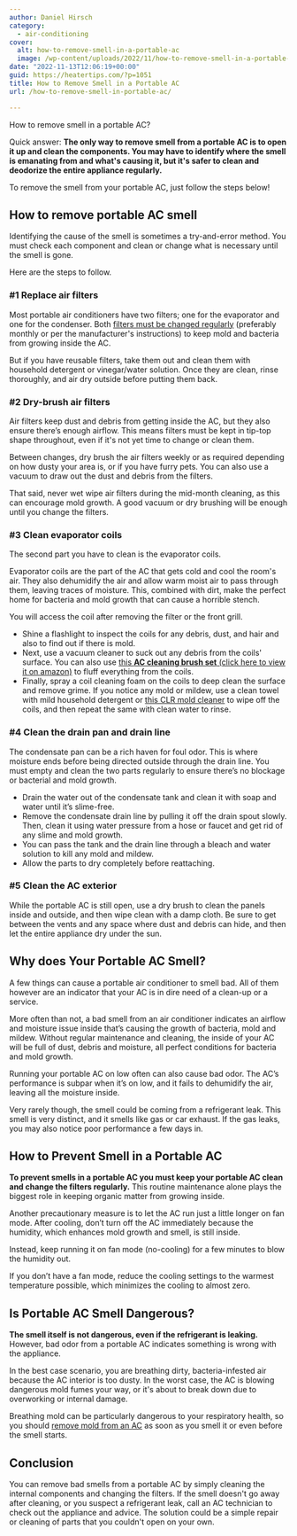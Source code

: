 ```yaml
---
author: Daniel Hirsch
category:
  - air-conditioning
cover:
  alt: how-to-remove-smell-in-a-portable-ac
  image: /wp-content/uploads/2022/11/how-to-remove-smell-in-a-portable-ac.jpg
date: "2022-11-13T12:06:19+00:00"
guid: https://heatertips.com/?p=1051
title: How to Remove Smell in a Portable AC
url: /how-to-remove-smell-in-portable-ac/

---
```

How to remove smell in a portable AC?

Quick answer: **The only way to remove smell from a portable AC is to open it up and clean the components. You may have to identify where the smell is emanating from and what's causing it, but it's safer to clean and deodorize the entire appliance regularly.**

To remove the smell from your portable AC, just follow the steps below!

## How to remove portable AC smell

Identifying the cause of the smell is sometimes a try-and-error method. You must check each component and clean or change what is necessary until the smell is gone.

Here are the steps to follow.

### \#1 Replace air filters

Most portable air conditioners have two filters; one for the evaporator and one for the condenser. Both [filters must be changed regularly](https://www.energy.gov/energysaver/maintaining-your-air-conditioner) (preferably monthly or per the manufacturer's instructions) to keep mold and bacteria from growing inside the AC.

But if you have reusable filters, take them out and clean them with household detergent or vinegar/water solution. Once they are clean, rinse thoroughly, and air dry outside before putting them back.

### \#2 Dry-brush air filters

Air filters keep dust and debris from getting inside the AC, but they also ensure there’s enough airflow. This means filters must be kept in tip-top shape throughout, even if it's not yet time to change or clean them.

Between changes, dry brush the air filters weekly or as required depending on how dusty your area is, or if you have furry pets. You can also use a vacuum to draw out the dust and debris from the filters.

That said, never wet wipe air filters during the mid-month cleaning, as this can encourage mold growth. A good vacuum or dry brushing will be enough until you change the filters.

### \#3 Clean evaporator coils

The second part you have to clean is the evaporator coils.

Evaporator coils are the part of the AC that gets cold and cool the room's air. They also dehumidify the air and allow warm moist air to pass through them, leaving traces of moisture. This, combined with dirt, make the perfect home for bacteria and mold growth that can cause a horrible stench.

You will access the coil after removing the filter or the front grill.

- Shine a flashlight to inspect the coils for any debris, dust, and hair and also to find out if there is mold.
- Next, use a vacuum cleaner to suck out any debris from the coils' surface. You can also use [this **AC cleaning brush set** (click here to view it on amazon)](https://www.amazon.com/Conditioner-Condenser-Cleaning-Stainless-Refrigerator/dp/B086DMR4D4?crid=IJ25NR9ZG783&keywords=ac+clean+brush&qid=1668340528&sprefix=ac+clean+brush%2Caps%2C191&sr=8-3&linkCode=ll1&tag=heatertips-20&linkId=2bf3e81a7d3a526eba2d6d697a0f7fcb&language=en_US&ref_=as_li_ss_tl) to fluff everything from the coils.
- Finally, spray a coil cleaning foam on the coils to deep clean the surface and remove grime. If you notice any mold or mildew, use a clean towel with mild household detergent or [this CLR mold cleaner](https://www.amazon.com/dp/B08NRCW9NZ?&linkCode=ll1&tag=heatertips-20&linkId=279919b72294bb40ca4dbb6bb39900f6&language=en_US&ref_=as_li_ss_tl) to wipe off the coils, and then repeat the same with clean water to rinse.

### \#4 Clean the drain pan and drain line

The condensate pan can be a rich haven for foul odor. This is where moisture ends before being directed outside through the drain line. You must empty and clean the two parts regularly to ensure there’s no blockage or bacterial and mold growth.

- Drain the water out of the condensate tank and clean it with soap and water until it’s slime-free.
- Remove the condensate drain line by pulling it off the drain spout slowly. Then, clean it using water pressure from a hose or faucet and get rid of any slime and mold growth.
- You can pass the tank and the drain line through a bleach and water solution to kill any mold and mildew.
- Allow the parts to dry completely before reattaching.

### \#5 Clean the AC exterior

While the portable AC is still open, use a dry brush to clean the panels inside and outside, and then wipe clean with a damp cloth. Be sure to get between the vents and any space where dust and debris can hide, and then let the entire appliance dry under the sun.

## Why does Your Portable AC Smell?

A few things can cause a portable air conditioner to smell bad. All of them however are an indicator that your AC is in dire need of a clean-up or a service.

More often than not, a bad smell from an air conditioner indicates an airflow and moisture issue inside that’s causing the growth of bacteria, mold and mildew. Without regular maintenance and cleaning, the inside of your AC will be full of dust, debris and moisture, all perfect conditions for bacteria and mold growth.

Running your portable AC on low often can also cause bad odor. The AC’s performance is subpar when it’s on low, and it fails to dehumidify the air, leaving all the moisture inside.

Very rarely though, the smell could be coming from a refrigerant leak. This smell is very distinct, and it smells like gas or car exhaust. If the gas leaks, you may also notice poor performance a few days in.

## How to Prevent Smell in a Portable AC

**To prevent smells in a portable AC you must keep your portable AC clean and change the filters regularly.** This routine maintenance alone plays the biggest role in keeping organic matter from growing inside.

Another precautionary measure is to let the AC run just a little longer on fan mode. After cooling, don’t turn off the AC immediately because the humidity, which enhances mold growth and smell, is still inside.

Instead, keep running it on fan mode (no-cooling) for a few minutes to blow the humidity out.

If you don’t have a fan mode, reduce the cooling settings to the warmest temperature possible, which minimizes the cooling to almost zero.

## Is Portable AC Smell Dangerous?

**The smell itself is not dangerous, even if the refrigerant is leaking.** However, bad odor from a portable AC indicates something is wrong with the appliance.

In the best case scenario, you are breathing dirty, bacteria-infested air because the AC interior is too dusty. In the worst case, the AC is blowing dangerous mold fumes your way, or it's about to break down due to overworking or internal damage.

Breathing mold can be particularly dangerous to your respiratory health, so you should [remove mold from an AC](/remove-mold-portable-air-conditioner/) as soon as you smell it or even before the smell starts.

## Conclusion

You can remove bad smells from a portable AC by simply cleaning the internal components and changing the filters. If the smell doesn't go away after cleaning, or you suspect a refrigerant leak, call an AC technician to check out the appliance and advice. The solution could be a simple repair or cleaning of parts that you couldn't open on your own.

